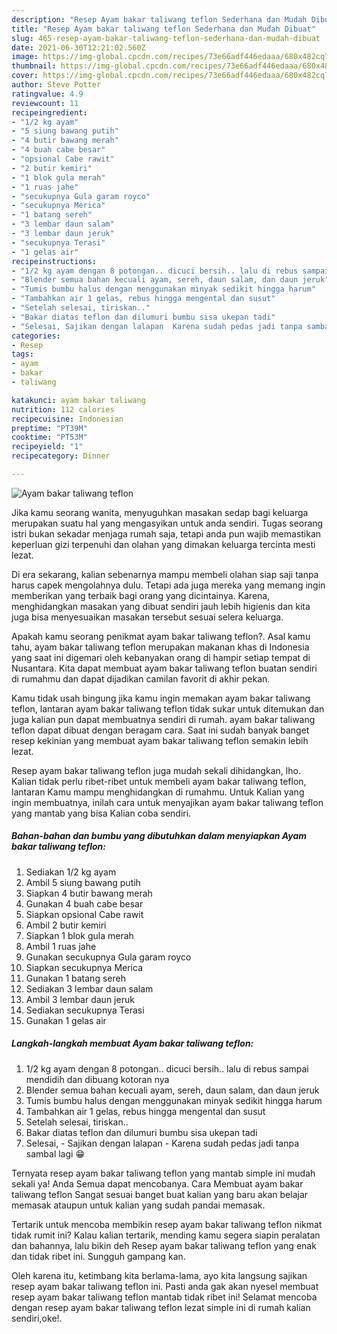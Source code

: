 ```yaml
---
description: "Resep Ayam bakar taliwang teflon Sederhana dan Mudah Dibuat"
title: "Resep Ayam bakar taliwang teflon Sederhana dan Mudah Dibuat"
slug: 465-resep-ayam-bakar-taliwang-teflon-sederhana-dan-mudah-dibuat
date: 2021-06-30T12:21:02.560Z
image: https://img-global.cpcdn.com/recipes/73e66adf446edaaa/680x482cq70/ayam-bakar-taliwang-teflon-foto-resep-utama.jpg
thumbnail: https://img-global.cpcdn.com/recipes/73e66adf446edaaa/680x482cq70/ayam-bakar-taliwang-teflon-foto-resep-utama.jpg
cover: https://img-global.cpcdn.com/recipes/73e66adf446edaaa/680x482cq70/ayam-bakar-taliwang-teflon-foto-resep-utama.jpg
author: Steve Potter
ratingvalue: 4.9
reviewcount: 11
recipeingredient:
- "1/2 kg ayam"
- "5 siung bawang putih"
- "4 butir bawang merah"
- "4 buah cabe besar"
- "opsional Cabe rawit"
- "2 butir kemiri"
- "1 blok gula merah"
- "1 ruas jahe"
- "secukupnya Gula garam royco"
- "secukupnya Merica"
- "1 batang sereh"
- "3 lembar daun salam"
- "3 lembar daun jeruk"
- "secukupnya Terasi"
- "1 gelas air"
recipeinstructions:
- "1/2 kg ayam dengan 8 potongan.. dicuci bersih.. lalu di rebus sampai mendidih dan dibuang kotoran nya"
- "Blender semua bahan kecuali ayam, sereh, daun salam, dan daun jeruk"
- "Tumis bumbu halus dengan menggunakan minyak sedikit hingga harum"
- "Tambahkan air 1 gelas, rebus hingga mengental dan susut"
- "Setelah selesai, tiriskan.."
- "Bakar diatas teflon dan dilumuri bumbu sisa ukepan tadi"
- "Selesai, Sajikan dengan lalapan  Karena sudah pedas jadi tanpa sambal lagi 😁"
categories:
- Resep
tags:
- ayam
- bakar
- taliwang

katakunci: ayam bakar taliwang 
nutrition: 112 calories
recipecuisine: Indonesian
preptime: "PT39M"
cooktime: "PT53M"
recipeyield: "1"
recipecategory: Dinner

---
```



![Ayam bakar taliwang teflon](https://img-global.cpcdn.com/recipes/73e66adf446edaaa/680x482cq70/ayam-bakar-taliwang-teflon-foto-resep-utama.jpg)

Jika kamu seorang wanita, menyuguhkan masakan sedap bagi keluarga merupakan suatu hal yang mengasyikan untuk anda sendiri. Tugas seorang istri bukan sekadar menjaga rumah saja, tetapi anda pun wajib memastikan keperluan gizi terpenuhi dan olahan yang dimakan keluarga tercinta mesti lezat.

Di era  sekarang, kalian sebenarnya mampu membeli olahan siap saji tanpa harus capek mengolahnya dulu. Tetapi ada juga mereka yang memang ingin memberikan yang terbaik bagi orang yang dicintainya. Karena, menghidangkan masakan yang dibuat sendiri jauh lebih higienis dan kita juga bisa menyesuaikan masakan tersebut sesuai selera keluarga. 



Apakah kamu seorang penikmat ayam bakar taliwang teflon?. Asal kamu tahu, ayam bakar taliwang teflon merupakan makanan khas di Indonesia yang saat ini digemari oleh kebanyakan orang di hampir setiap tempat di Nusantara. Kita dapat membuat ayam bakar taliwang teflon buatan sendiri di rumahmu dan dapat dijadikan camilan favorit di akhir pekan.

Kamu tidak usah bingung jika kamu ingin memakan ayam bakar taliwang teflon, lantaran ayam bakar taliwang teflon tidak sukar untuk ditemukan dan juga kalian pun dapat membuatnya sendiri di rumah. ayam bakar taliwang teflon dapat dibuat dengan beragam cara. Saat ini sudah banyak banget resep kekinian yang membuat ayam bakar taliwang teflon semakin lebih lezat.

Resep ayam bakar taliwang teflon juga mudah sekali dihidangkan, lho. Kalian tidak perlu ribet-ribet untuk membeli ayam bakar taliwang teflon, lantaran Kamu mampu menghidangkan di rumahmu. Untuk Kalian yang ingin membuatnya, inilah cara untuk menyajikan ayam bakar taliwang teflon yang mantab yang bisa Kalian coba sendiri.

<!--inarticleads1-->

##### Bahan-bahan dan bumbu yang dibutuhkan dalam menyiapkan Ayam bakar taliwang teflon:

1. Sediakan 1/2 kg ayam
1. Ambil 5 siung bawang putih
1. Siapkan 4 butir bawang merah
1. Gunakan 4 buah cabe besar
1. Siapkan opsional Cabe rawit
1. Ambil 2 butir kemiri
1. Siapkan 1 blok gula merah
1. Ambil 1 ruas jahe
1. Gunakan secukupnya Gula garam royco
1. Siapkan secukupnya Merica
1. Gunakan 1 batang sereh
1. Sediakan 3 lembar daun salam
1. Ambil 3 lembar daun jeruk
1. Sediakan secukupnya Terasi
1. Gunakan 1 gelas air




<!--inarticleads2-->

##### Langkah-langkah membuat Ayam bakar taliwang teflon:

1. 1/2 kg ayam dengan 8 potongan.. dicuci bersih.. lalu di rebus sampai mendidih dan dibuang kotoran nya
1. Blender semua bahan kecuali ayam, sereh, daun salam, dan daun jeruk
1. Tumis bumbu halus dengan menggunakan minyak sedikit hingga harum
1. Tambahkan air 1 gelas, rebus hingga mengental dan susut
1. Setelah selesai, tiriskan..
1. Bakar diatas teflon dan dilumuri bumbu sisa ukepan tadi
1. Selesai, - Sajikan dengan lalapan  - Karena sudah pedas jadi tanpa sambal lagi 😁




Ternyata resep ayam bakar taliwang teflon yang mantab simple ini mudah sekali ya! Anda Semua dapat mencobanya. Cara Membuat ayam bakar taliwang teflon Sangat sesuai banget buat kalian yang baru akan belajar memasak ataupun untuk kalian yang sudah pandai memasak.

Tertarik untuk mencoba membikin resep ayam bakar taliwang teflon nikmat tidak rumit ini? Kalau kalian tertarik, mending kamu segera siapin peralatan dan bahannya, lalu bikin deh Resep ayam bakar taliwang teflon yang enak dan tidak ribet ini. Sungguh gampang kan. 

Oleh karena itu, ketimbang kita berlama-lama, ayo kita langsung sajikan resep ayam bakar taliwang teflon ini. Pasti anda gak akan nyesel membuat resep ayam bakar taliwang teflon mantab tidak ribet ini! Selamat mencoba dengan resep ayam bakar taliwang teflon lezat simple ini di rumah kalian sendiri,oke!.

